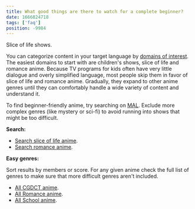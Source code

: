 ```yaml
---
title: What good things are there to watch for a complete beginner?
date: 1666824718
tags: ['faq']
position: -9984
---
```


Slice of life shows.

You can categorize content in your target language by
[domains of interest](language-domains.html).
The easiest domains to start with are children's shows,
slice of life and romance anime.
Because TV programs for kids often have very little dialogue
and overly simplified language,
most people skip them in favor of slice of life and romance anime.
Gradually,
they expand to other anime genres
until they can comfortably handle a wide variety of content
and understand it.

To find beginner-friendly anime, try searching on [MAL](https://myanimelist.net/).
Exclude more complex genres (like mystery or sci-fi)
to avoid running into shows that might be too difficult.

**Search:**

* [Search slice of life anime](https://myanimelist.net/anime.php?cat=0&q=&type=1&score=0&status=2&p=0&r=0&sm=0&sd=0&sy=2010&em=0&ed=0&ey=0&c[0]=a&c[1]=b&c[2]=c&c[3]=d&c[4]=e&c[5]=f&c[6]=g&genre_ex[0]=1&genre_ex[1]=2&genre_ex[2]=10&genre_ex[3]=7&genre_ex[4]=24&genre_ex[5]=37&genre_ex[6]=39&genre_ex[7]=13&genre_ex[8]=62&genre_ex[9]=66&genre_ex[10]=18&genre_ex[11]=67&genre_ex[12]=38&genre_ex[13]=6&genre_ex[14]=68&genre_ex[15]=40&genre_ex[16]=3&genre_ex[17]=21&genre_ex[18]=29&genre_ex[19]=78&genre_ex[20]=32&genre[0]=36&o=7&w=1).
* [Search romance anime](https://myanimelist.net/anime.php?cat=0&q=&type=1&score=0&status=2&p=0&r=0&sm=0&sd=0&sy=2010&em=0&ed=0&ey=0&c[0]=a&c[1]=b&c[2]=c&c[3]=d&c[4]=e&c[5]=f&c[6]=g&genre_ex[0]=1&genre_ex[1]=2&genre_ex[2]=10&genre_ex[3]=7&genre_ex[4]=24&genre_ex[5]=37&genre_ex[6]=39&genre_ex[7]=13&genre_ex[8]=62&genre_ex[9]=66&genre_ex[10]=18&genre_ex[11]=67&genre_ex[12]=38&genre_ex[13]=6&genre_ex[14]=68&genre_ex[15]=40&genre_ex[16]=3&genre_ex[17]=21&genre_ex[18]=29&genre_ex[19]=78&genre_ex[20]=32&genre[0]=22&o=7&w=1).

**Easy genres:**

Sort results by members or score.
For any given anime
check the full list of genres
to make sure that more difficult genres aren't included.

* [All CGDCT anime](https://myanimelist.net/anime/genre/52/CGDCT).
* [All Romance anime](https://myanimelist.net/anime/genre/22/Romance).
* [All School anime](https://myanimelist.net/anime/genre/23/School).
